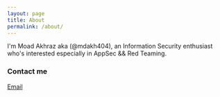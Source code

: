 ```yaml
---
layout: page
title: About
permalink: /about/
---
```


I'm Moad Akhraz aka (@mdakh404), an Information Security enthusiast who's interested especially in AppSec && Red Teaming.

### Contact me

[Email](mailto:akhrazmoad14@gmail.com)

